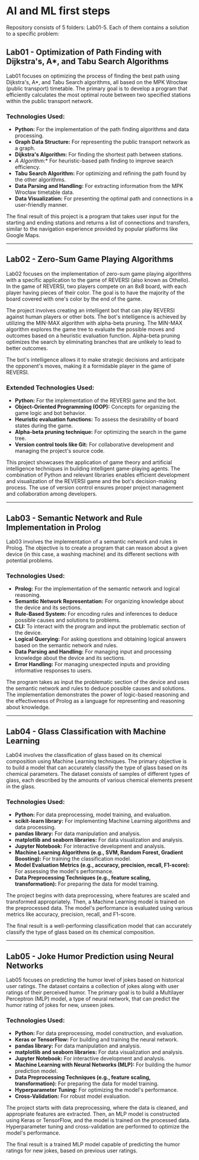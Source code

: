 # AI and ML first steps

Repository consists of 5 folders: Lab01-5. Each of them contains a solution to a specific problem:

## Lab01 - Optimization of Path Finding with Dijkstra's, A*, and Tabu Search Algorithms

Lab01 focuses on optimizing the process of finding the best path using Dijkstra's, A*, and Tabu Search algorithms, all based on the MPK Wrocław (public transport) timetable. The primary goal is to develop a program that efficiently calculates the most optimal route between two specified stations within the public transport network.

### Technologies Used:

- **Python:** For the implementation of the path finding algorithms and data processing.
- **Graph Data Structure:** For representing the public transport network as a graph.
- **Dijkstra's Algorithm:** For finding the shortest path between stations.
- **A* Algorithm:** For heuristic-based path finding to improve search efficiency.
- **Tabu Search Algorithm:** For optimizing and refining the path found by the other algorithms.
- **Data Parsing and Handling:** For extracting information from the MPK Wrocław timetable data.
- **Data Visualization:** For presenting the optimal path and connections in a user-friendly manner.

The final result of this project is a program that takes user input for the starting and ending stations and returns a list of connections and transfers, similar to the navigation experience provided by popular platforms like Google Maps.

 - - -

## Lab02 - Zero-Sum Game Playing Algorithms

Lab02 focuses on the implementation of zero-sum game playing algorithms with a specific application to the game of REVERSI (also known as Othello). In the game of REVERSI, two players compete on an 8x8 board, with each player having pieces of their color. The goal is to have the majority of the board covered with one's color by the end of the game.

The project involves creating an intelligent bot that can play REVERSI against human players or other bots. The bot's intelligence is achieved by utilizing the MIN-MAX algorithm with alpha-beta pruning. The MIN-MAX algorithm explores the game tree to evaluate the possible moves and outcomes based on a heuristic evaluation function. Alpha-beta pruning optimizes the search by eliminating branches that are unlikely to lead to better outcomes.

The bot's intelligence allows it to make strategic decisions and anticipate the opponent's moves, making it a formidable player in the game of REVERSI.

### Extended Technologies Used:

- **Python:** For the implementation of the REVERSI game and the bot.
- **Object-Oriented Programming (OOP):** Concepts for organizing the game logic and bot behavior.
- **Heuristic evaluation functions:** To assess the desirability of board states during the game.
- **Alpha-beta pruning technique:** For optimizing the search in the game tree.
- **Version control tools like Git:** For collaborative development and managing the project's source code.

This project showcases the application of game theory and artificial intelligence techniques in building intelligent game-playing agents. The combination of Python and relevant libraries enables efficient development and visualization of the REVERSI game and the bot's decision-making process. The use of version control ensures proper project management and collaboration among developers.
 - - -

## Lab03 - Semantic Network and Rule Implementation in Prolog

Lab03 involves the implementation of a semantic network and rules in Prolog. The objective is to create a program that can reason about a given device (in this case, a washing machine) and its different sections with potential problems.

### Technologies Used:

- **Prolog:** For the implementation of the semantic network and logical reasoning.
- **Semantic Network Representation:** For organizing knowledge about the device and its sections.
- **Rule-Based System:** For encoding rules and inferences to deduce possible causes and solutions to problems.
- **CLI:** To interact with the program and input the problematic section of the device.
- **Logical Querying:** For asking questions and obtaining logical answers based on the semantic network and rules.
- **Data Parsing and Handling:** For managing input and processing knowledge about the device and its sections.
- **Error Handling:** For managing unexpected inputs and providing informative responses to users.

The program takes as input the problematic section of the device and uses the semantic network and rules to deduce possible causes and solutions. The implementation demonstrates the power of logic-based reasoning and the effectiveness of Prolog as a language for representing and reasoning about knowledge.
 - - -
## Lab04 - Glass Classification with Machine Learning

Lab04 involves the classification of glass based on its chemical composition using Machine Learning techniques. The primary objective is to build a model that can accurately classify the type of glass based on its chemical parameters. The dataset consists of samples of different types of glass, each described by the amounts of various chemical elements present in the glass.

### Technologies Used:

- **Python:** For data preprocessing, model training, and evaluation.
- **scikit-learn library:** For implementing Machine Learning algorithms and data processing.
- **pandas library:** For data manipulation and analysis.
- **matplotlib and seaborn libraries:** For data visualization and analysis.
- **Jupyter Notebook:** For interactive development and analysis.
- **Machine Learning Algorithms (e.g., SVM, Random Forest, Gradient Boosting):** For training the classification model.
- **Model Evaluation Metrics (e.g., accuracy, precision, recall, F1-score):** For assessing the model's performance.
- **Data Preprocessing Techniques (e.g., feature scaling, transformation):** For preparing the data for model training.

The project begins with data preprocessing, where features are scaled and transformed appropriately. Then, a Machine Learning model is trained on the preprocessed data. The model's performance is evaluated using various metrics like accuracy, precision, recall, and F1-score.

The final result is a well-performing classification model that can accurately classify the type of glass based on its chemical composition.
 - - -
## Lab05 - Joke Humor Prediction using Neural Networks

Lab05 focuses on predicting the humor level of jokes based on historical user ratings. The dataset contains a collection of jokes along with user ratings of their perceived humor. The primary goal is to build a Multilayer Perceptron (MLP) model, a type of neural network, that can predict the humor rating of jokes for new, unseen jokes.

### Technologies Used:

- **Python:** For data preprocessing, model construction, and evaluation.
- **Keras or TensorFlow:** For building and training the neural network.
- **pandas library:** For data manipulation and analysis.
- **matplotlib and seaborn libraries:** For data visualization and analysis.
- **Jupyter Notebook:** For interactive development and analysis.
- **Machine Learning with Neural Networks (MLP):** For building the humor prediction model.
- **Data Preprocessing Techniques (e.g., feature scaling, transformation):** For preparing the data for model training.
- **Hyperparameter Tuning:** For optimizing the model's performance.
- **Cross-Validation:** For robust model evaluation.

The project starts with data preprocessing, where the data is cleaned, and appropriate features are extracted. Then, an MLP model is constructed using Keras or TensorFlow, and the model is trained on the processed data. Hyperparameter tuning and cross-validation are performed to optimize the model's performance.

The final result is a trained MLP model capable of predicting the humor ratings for new jokes, based on previous user ratings.
